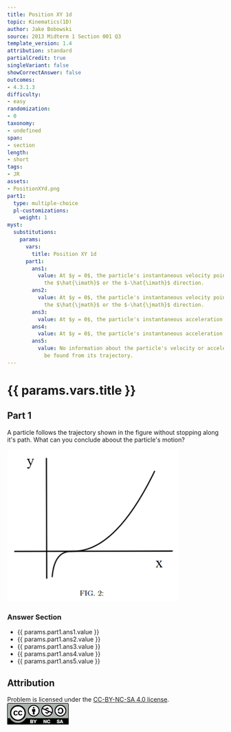 ```yaml
---
title: Position XY 1d
topic: Kinematics(1D)
author: Jake Bobowski
source: 2013 Midterm 1 Section 001 Q3
template_version: 1.4
attribution: standard
partialCredit: true
singleVariant: false
showCorrectAnswer: false
outcomes:
- 4.3.1.3
difficulty:
- easy
randomization:
- 0
taxonomy:
- undefined
span:
- section
length:
- short
tags:
- JR
assets:
- PositionXYd.png
part1:
  type: multiple-choice
  pl-customizations:
    weight: 1
myst:
  substitutions:
    params:
      vars:
        title: Position XY 1d
      part1:
        ans1:
          value: At $y = 0$, the particle's instantaneous velocity points in either
            the $\hat{\imath}$ or the $-\hat{\imath}$ direction.
        ans2:
          value: At $y = 0$, the particle's instantaneous velocity points in either
            the $\hat{\jmath}$ or the $-\hat{\jmath}$ direction.
        ans3:
          value: At $y = 0$, the particle's instantaneous acceleration is zero.
        ans4:
          value: At $y = 0$, the particle's instantaneous acceleration non-zero.
        ans5:
          value: No information about the particle's velocity or acceleration can
            be found from its trajectory.
---
```

# {{ params.vars.title }}

## Part 1

A particle follows the trajectory shown in the figure without stopping along it's path. What can you conclude aboout the particle's motion?

<img src="PositionXYd.png" width=400 alt="An image showing a particle's trajectory on a cartesian plane (x versus y). For negative y-coordinates, the particle follows a concave down trajectory with positive x-coordinates. At the x-axis, the particles trajectory is parallel to the x-axis. For positive y-coordinates, the particle follows a concave up trajectory with positive x-coordinates.">

### Answer Section

- {{ params.part1.ans1.value }}
- {{ params.part1.ans2.value }}
- {{ params.part1.ans3.value }}
- {{ params.part1.ans4.value }}
- {{ params.part1.ans5.value }}

## Attribution

Problem is licensed under the [CC-BY-NC-SA 4.0 license](https://creativecommons.org/licenses/by-nc-sa/4.0/).<br> ![The Creative Commons 4.0 license requiring attribution-BY, non-commercial-NC, and share-alike-SA license.](https://raw.githubusercontent.com/firasm/bits/master/by-nc-sa.png)